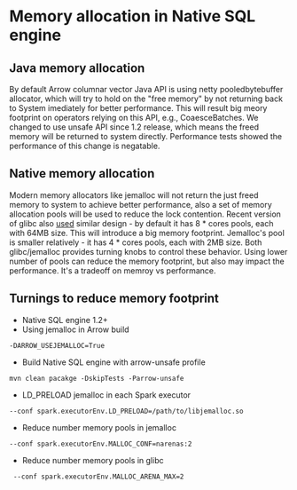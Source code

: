# Memory allocation in Native SQL engine

## Java memory allocation
By default Arrow columnar vector Java API is using netty pooledbytebuffer allocator, which will try to hold on the "free memory" by not returning back to System imediately for better performance. This will result big meory footprint on operators relying on this API, e.g., CoaesceBatches. We changed to use unsafe API since 1.2 release, which means the freed memory will be returned to system directly. Performance tests showed the performance of this change is negatable. 

## Native memory allocation
Modern memory allocators like jemalloc will not return the just freed memory to system to achieve better performance, also a set of memory allocation pools will be used to reduce the lock contention. Recent version of glibc also [used](https://sourceware.org/bugzilla/show_bug.cgi?id=11261) similar design - by default it has 8 * cores pools, each with 64MB size. This will introduce a big memory footprint. Jemalloc's pool is smaller relatively - it has 4 * cores pools, each with 2MB size. Both glibc/jemalloc provides turning knobs to control these behavior. Using lower number of pools can reduce the memory footprint, but also may impact the performance. It's a tradeoff on memroy vs performance. 

## Turnings to reduce memory footprint

- Native SQL engine 1.2+
- Using jemalloc in Arrow build
```
-DARROW_USEJEMALLOC=True
```
- Build Native SQL engine with arrow-unsafe profile
```
mvn clean pacakge -DskipTests -Parrow-unsafe
```
- LD_PRELOAD jemalloc in each Spark executor
```
--conf spark.executorEnv.LD_PRELOAD=/path/to/libjemalloc.so
```
- Reduce number memory pools in jemalloc
```
--conf spark.executorEnv.MALLOC_CONF=narenas:2
```
- Reduce number memory pools in glibc
```
 --conf spark.executorEnv.MALLOC_ARENA_MAX=2
```